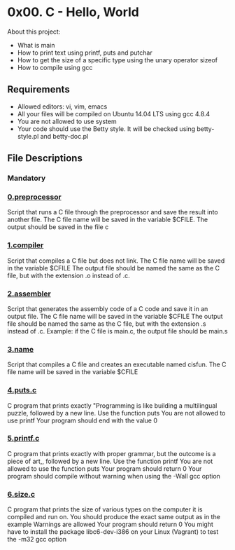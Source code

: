 # 0x00. C - Hello, World

About this project:

- What is main
- How to print text using printf, puts and putchar
- How to get the size of a specific type using the unary operator sizeof
- How to compile using gcc

## Requirements
- Allowed editors: vi, vim, emacs
- All your files will be compiled on Ubuntu 14.04 LTS using gcc 4.8.4
- You are not allowed to use system
- Your code should use the Betty style. It will be checked using betty-style.pl and betty-doc.pl

## File Descriptions

### Mandatory

### [0.preprocessor](https://github.com/Valentinaga1/holbertonschool-low_level_programming/blob/master/0x00-hello_world/0-preprocessor "0.preprocessor")
Script that runs a C file through the preprocessor and save the result into another file.
The C file name will be saved in the variable $CFILE.
The output should be saved in the file c

### [1.compiler](https://github.com/Valentinaga1/holbertonschool-low_level_programming/blob/master/0x00-hello_world/1-compiler "1.compiler")
Script that compiles a C file but does not link.
The C file name will be saved in the variable $CFILE
The output file should be named the same as the C file, but with the extension .o instead of .c.

### [2.assembler ](https://github.com/Valentinaga1/holbertonschool-low_level_programming/blob/master/0x00-hello_world/2.assembler  "2.assembler ")
Script that generates the assembly code of a C code and save it in an output file.
The C file name will be saved in the variable $CFILE
The output file should be named the same as the C file, but with the extension .s instead of .c.
Example: if the C file is main.c, the output file should be main.s

### [3.name ](https://github.com/Valentinaga1/holbertonschool-low_level_programming/blob/master/0x00-hello_world/3.name  "3.name")
Script that compiles a C file and creates an executable named cisfun.
The C file name will be saved in the variable $CFILE

### [4.puts.c ](https://github.com/Valentinaga1/holbertonschool-low_level_programming/blob/master/0x00-hello_world/4.puts.c  "4.puts.c")
C program that prints exactly "Programming is like building a multilingual puzzle, followed by a new line.
Use the function puts
You are not allowed to use printf
Your program should end with the value 0

### [5.printf.c ](https://github.com/Valentinaga1/holbertonschool-low_level_programming/blob/master/0x00-hello_world/5.printf.c  "5.printf.c") 
C program that prints exactly with proper grammar, but the outcome is a piece of art,, followed by a new line.
Use the function printf
You are not allowed to use the function puts
Your program should return 0
Your program should compile without warning when using the -Wall gcc option

### [6.size.c  ](https://github.com/Valentinaga1/holbertonschool-low_level_programming/blob/master/0x00-hello_world/6.size.c   "6.size.c ") 
C program that prints the size of various types on the computer it is compiled and run on.
You should produce the exact same output as in the example
Warnings are allowed
Your program should return 0
You might have to install the package libc6-dev-i386 on your Linux (Vagrant) to test the -m32 gcc option